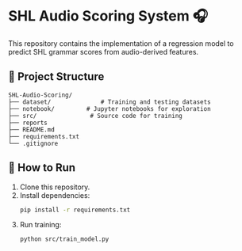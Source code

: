 # SHL Audio Scoring System 🎧

This repository contains the implementation of a regression model to predict SHL grammar scores from audio-derived features.

## 📁 Project Structure

```
SHL-Audio-Scoring/
├── dataset/              # Training and testing datasets
├── notebook/         # Jupyter notebooks for exploration
├── src/               # Source code for training
├── reports
├── README.md
├── requirements.txt
└── .gitignore
```
## 🚀 How to Run

1. Clone this repository.
2. Install dependencies:
   ```bash
   pip install -r requirements.txt
   ```
3. Run training:
   ```bash
   python src/train_model.py
   ```


